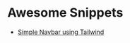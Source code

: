 # Awesome Snippets
- [Simple Navbar using Tailwind](https://codespace.app/s/simple-navbar-tailwindcss-K9b684OeEv)
